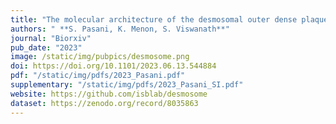 ```yaml
---
title: "The molecular architecture of the desmosomal outer dense plaque by integrative structural modeling"
authors: " **S. Pasani, K. Menon, S. Viswanath**"
journal: "Biorxiv"
pub_date: "2023"
image: /static/img/pubpics/desmosome.png
doi: https://doi.org/10.1101/2023.06.13.544884
pdf: "/static/img/pdfs/2023_Pasani.pdf" 
supplementary: "/static/img/pdfs/2023_Pasani_SI.pdf" 
website: https://github.com/isblab/desmosome
dataset: https://zenodo.org/record/8035863
---
```

